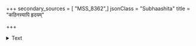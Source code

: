 +++
secondary_sources = [ "MSS_8362",]
jsonClass = "Subhaashita"
title = "कठिनस्यापि हृदयम्"

+++

<details><summary>Text</summary>

कठिनस्यापि हृदयं गुणवानार्द्रयेद् दृशा।  
चन्द्रकान्तोपलं चन्द्रः स्वांशुभिर्द्रावयत्यसौ॥
</details>
